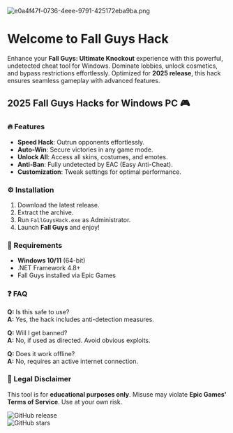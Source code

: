 ![e0a4f47f-0736-4eee-9791-425172eba9ba.png](https://i.postimg.cc/05LM1bYD/e0a4f47f-0736-4eee-9791-425172eba9ba.png)  

# Welcome to Fall Guys Hack  

Enhance your **Fall Guys: Ultimate Knockout** experience with this powerful, undetected cheat tool for Windows. Dominate lobbies, unlock cosmetics, and bypass restrictions effortlessly. Optimized for **2025 release**, this hack ensures seamless gameplay with advanced features.  

## 2025 Fall Guys Hacks for Windows PC 🎮  

### 🔥 Features  
- **Speed Hack**: Outrun opponents effortlessly.  
- **Auto-Win**: Secure victories in any game mode.  
- **Unlock All**: Access all skins, costumes, and emotes.  
- **Anti-Ban**: Fully undetected by EAC (Easy Anti-Cheat).  
- **Customization**: Tweak settings for optimal performance.  

### ⚙️ Installation  
1. Download the latest release.  
2. Extract the archive.  
3. Run `FallGuysHack.exe` as Administrator.  
4. Launch **Fall Guys** and enjoy!  

### 📌 Requirements  
- **Windows 10/11** (64-bit)  
- .NET Framework 4.8+  
- Fall Guys installed via Epic Games  

### ❓ FAQ  
**Q:** Is this safe to use?  
**A:** Yes, the hack includes anti-detection measures.  

**Q:** Will I get banned?  
**A:** No, if used as directed. Avoid obvious exploits.  

**Q:** Does it work offline?  
**A:** No, requires an active internet connection.  

### 📜 Legal Disclaimer  
This tool is for **educational purposes only**. Misuse may violate **Epic Games' Terms of Service**. Use at your own risk.  

![GitHub release](https://img.shields.io/github/release/fallguyshack/tool.svg)  
![GitHub stars](https://img.shields.io/github/stars/fallguyshack/tool.svg)

